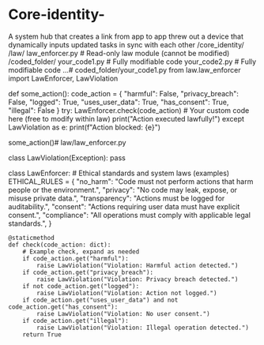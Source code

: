 # Core-identity-
A system hub that creates a link from app to app threw out a device that dynamically inputs updated tasks in sync with each other
/core_identity/
    /law/
        law_enforcer.py   # Read-only law module (cannot be modified)
    /coded_folder/
        your_code1.py     # Fully modifiable code
        your_code2.py     # Fully modifiable code
        ...# coded_folder/your_code1.py
from law.law_enforcer import LawEnforcer, LawViolation

def some_action():
    code_action = {
        "harmful": False,
        "privacy_breach": False,
        "logged": True,
        "uses_user_data": True,
        "has_consent": True,
        "illegal": False
    }
    try:
        LawEnforcer.check(code_action)
        # Your custom code here (free to modify within law)
        print("Action executed lawfully!")
    except LawViolation as e:
        print(f"Action blocked: {e}")

some_action()# law/law_enforcer.py

class LawViolation(Exception):
    pass

class LawEnforcer:
    # Ethical standards and system laws (examples)
    ETHICAL_RULES = {
        "no_harm": "Code must not perform actions that harm people or the environment.",
        "privacy": "No code may leak, expose, or misuse private data.",
        "transparency": "Actions must be logged for auditability.",
        "consent": "Actions requiring user data must have explicit consent.",
        "compliance": "All operations must comply with applicable legal standards.",
    }

    @staticmethod
    def check(code_action: dict):
        # Example check, expand as needed
        if code_action.get("harmful"):
            raise LawViolation("Violation: Harmful action detected.")
        if code_action.get("privacy_breach"):
            raise LawViolation("Violation: Privacy breach detected.")
        if not code_action.get("logged"):
            raise LawViolation("Violation: Action not logged.")
        if code_action.get("uses_user_data") and not code_action.get("has_consent"):
            raise LawViolation("Violation: No user consent.")
        if code_action.get("illegal"):
            raise LawViolation("Violation: Illegal operation detected.")
        return True